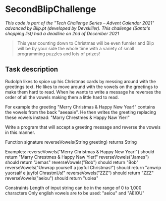 # SecondBlipChallenge
*This code is part of the "Tech Challenge Series – Advent Calendar 2021" advanced by Blip.pt (developed by Devskiller). This challenge (Santa's shopping list) had a deadline on 2nd of December 2021*
> This year counting down to Christmas will be even funnier and Blip will be by your side the whole time with a variety of small programming puzzles and lots of prizes!

## Task description
Rudolph likes to spice up his Christmas cards by messing around with the greetings text. He likes to move around with the vowels on the greetings to make them hard to read. When he wants to write a message he reverses the order of all the vowels making them a little hard to read.

For example the greeting "Merry Christmas & Happy New Year!" contains the vowels from the back "aeeaaie". He then writes the greeting replacing these vowels instead: "Marry Chrestmes & Happy Naw Yier!"

Write a program that will accept a greeting message and reverse the vowels in this manner.

Function signature
reverseVowels(String greeting) returns String

Examples:
reverseVowels("Merry Christmas & Happy New Year!") should return "Marry Chrestmes & Happy Naw Yier!"
reverseVowels("James") should return "Jemas"
reverseVowels("Bob") should return "Bob"
reverseVowels("Unwrap yourself a joyful Christmas!") should return "anwrip yuorsalf e juyfol ChrastmUs!"
reverseVowels("ZZZ") should return "ZZZ"
reverseVowels("aeiou") should return "uoiea"

Constraints
Length of input string can be in the range of 0 to 1,000 characters
Only english vowels are to be used: "aeiou" and "AEIOU"
